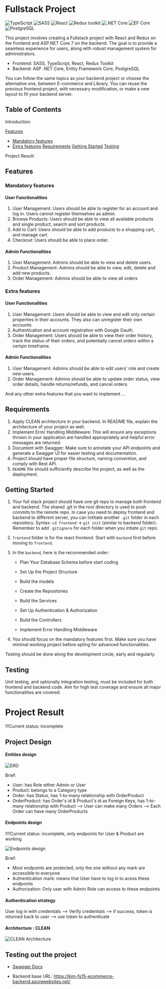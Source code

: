 # Fullstack Project

![TypeScript](https://img.shields.io/badge/TypeScript-v.4-green)
![SASS](https://img.shields.io/badge/SASS-v.4-hotpink)
![React](https://img.shields.io/badge/React-v.18-blue)
![Redux toolkit](https://img.shields.io/badge/Redux-v.1.9-brown)
![.NET Core](https://img.shields.io/badge/.NET%20Core-v.7-purple)
![EF Core](https://img.shields.io/badge/EF%20Core-v.7-cyan)
![PostgreSQL](https://img.shields.io/badge/PostgreSQL-v.14-drakblue)

This project involves creating a Fullstack project with React and Redux on the frontend and ASP.NET Core 7 on the backend. The goal is to provide a seamless experience for users, along with robust management system for administrators.

- Frontend: SASS, TypeScript, React, Redux Toolkit
- Backend: ASP .NET Core, Entity Framework Core, PostgreSQL

You can follow the same topics as your backend project or choose the alternative one, between E-commerce and Library. You can reuse the previous frontend project, with necessary modification, or make a new layout to fit your backend server.

## Table of Contents
Introduction: 

[Features](#features)
   - [Mandatory features](#mandatory-features)
   - [Extra features](#extra-features)
[Requirements](#requirements)
[Getting Started](#getting-started)
[Testing](#testing)

Project Result:



## Features

### Mandatory features

#### User Functionalities

1. User Management: Users should be able to register for an account and log in. Users cannot register themselves as admin.
2. Browse Products: Users should be able to view all available products and single product, search and sort products.
3. Add to Cart: Users should be able to add products to a shopping cart, and manage cart.
4. Checkout: Users should be able to place order.

#### Admin Functionalities

1. User Management: Admins should be able to view and delete users.
2. Product Management: Admins should be able to view, edit, delete and add new products.
3. Order Management: Admins should be able to view all orders

### Extra features

#### User Functionalities

1. User Management: Users should be able to view and edit only certain properties in their accounts. They also can unregister their own accounts.
2. Authentication and account registration with Google Oauth.
3. Order Management: Users should be able to view their order history, track the status of their orders, and potentially cancel orders within a certain timeframe.

#### Admin Functionalities

1. User Management: Admins should be able to edit users' role and create new users.
2. Order Management: Admins should be able to update order status, view order details, handle returns/refunds, and cancel orders.

And any other extra features that you want to implement ...

## Requirements

1. Apply CLEAN architecture in your backend. In README file, explain the architecture of your project as well.
2. Implement Error Handling Middleware: This will ensure any exceptions thrown in your application are handled appropriately and helpful error messages are returned.
3. Document with Swagger: Make sure to annotate your API endpoints and generate a Swagger UI for easier testing and documentation.
4. Project should have proper file structure, naming convention, and comply with Rest API.
5. `README` file should sufficiently describe the project, as well as the deployment.

## Getting Started

1. Your full stack project should have one git repo to manage both frontend and backend. The shared .git in the root directory is used to push commits to the remote repo. In case you need to deploy frontend and backend to different server, you can inittiate another `.git` folder in each repository. Syntax: `cd frontend` -> `git init` (similar to backend folder). Remember to add `.gitignore` for each folder when you intiate `git` repo.
2. `frontend` folder is for the react frontend. Start with `backend` first before moving to `frontend`.
3. In the `backend`, here is the recommended order:

   - Plan Your Database Schema before start coding

   - Set Up the Project Structure

   - Build the models

   - Create the Repositories

   - Build the Services

   - Set Up Authentication & Authorization

   - Build the Controllers

   - Implement Error Handling Middleware

4. You should focus on the mandatory features first. Make sure you have minimal working project before opting for advanced functionalities.

Testing should be done along the development circle, early and regularly.

## Testing

Unit testing, and optionally integration testing, must be included for both frontend and backend code. Aim for high test coverage and ensure all major functionalities are covered.


# Project Result
!!!Current status: incomplete

## Project Design

#### Entities design

![ERD](./projectDesign/ERD.png)

Brief:
   - User: has Role either Admin or User
   - Product: belongs to a Category type
   - Order: has Status, has 1-to-many relationship with OrderProduct
   - OrderProduct: has Order's id & Product's id as Foreign Keys, has 1-to-many relationship with Product
   --> User can make many Orders
   --> Each Order can have many OrderProducts

#### Endpoints design
!!!!Current status: incomplete, only endpoints for User & Product are working

![Endpoints design](./projectDesign/Endpoints.png)

Brief:
   - Most endpoints are protected, only the one without any mark are accessible to everyone
   - Authentication mark: means that User have to log in to acess these endpoints
   - Authorization: Only user with Admin Role can access to these endpoints

#### Authentication strategy

User log in with credentials --> Verify credentials --> if success, token is returned back to user --> use token to authenticate

#### Architecture : CLEAN 

![CLEAN Architecture](./projectDesign/CLEAN%20Architecture.png)

## Testing out the project

- [Swagger Docs](https://kim-fs15-ecommerce-backend.azurewebsites.net/swagger/index.html) 

- Backend base URL: https://kim-fs15-ecommerce-backend.azurewebsites.net/

